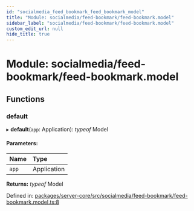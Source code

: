 ```yaml
---
id: "socialmedia_feed_bookmark_feed_bookmark_model"
title: "Module: socialmedia/feed-bookmark/feed-bookmark.model"
sidebar_label: "socialmedia/feed-bookmark/feed-bookmark.model"
custom_edit_url: null
hide_title: true
---
```


# Module: socialmedia/feed-bookmark/feed-bookmark.model

## Functions

### default

▸ **default**(`app`: Application): *typeof* Model

#### Parameters:

Name | Type |
:------ | :------ |
`app` | Application |

**Returns:** *typeof* Model

Defined in: [packages/server-core/src/socialmedia/feed-bookmark/feed-bookmark.model.ts:8](https://github.com/xr3ngine/xr3ngine/blob/716a06460/packages/server-core/src/socialmedia/feed-bookmark/feed-bookmark.model.ts#L8)
